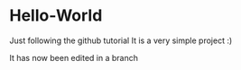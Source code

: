 # Hello-World
Just following the github tutorial
It is a very simple project :)

It has now been edited in a branch
